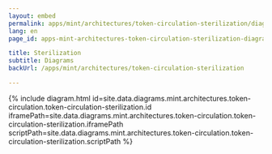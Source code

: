 ```yaml
---
layout: embed
permalink: apps/mint/architectures/token-circulation-sterilization/diagrams
lang: en
page_id: apps-mint-architectures-token-circulation-sterilization-diagrams

title: Sterilization
subtitle: Diagrams
backUrl: /apps/mint/architectures/token-circulation-sterilization

---
```

{% include diagram.html id=site.data.diagrams.mint.architectures.token-circulation.token-circulation-sterilization.id iframePath=site.data.diagrams.mint.architectures.token-circulation.token-circulation-sterilization.iframePath scriptPath=site.data.diagrams.mint.architectures.token-circulation.token-circulation-sterilization.scriptPath %}